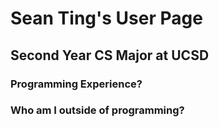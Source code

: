 # Sean Ting's User Page
## Second Year CS Major at UCSD
### Programming Experience?

### Who am I outside of programming?


